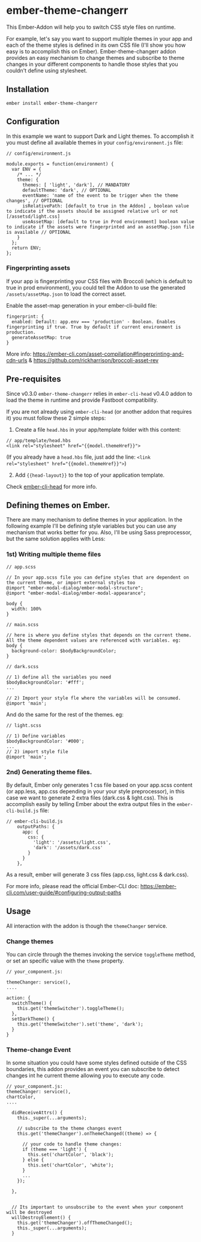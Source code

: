 # ember-theme-changerr

This Ember-Addon will help you to switch CSS style files on runtime.

For example, let's say you want to support multiple themes in your app and each of the theme styles is defined in its own CSS file (I'll show you how easy is to accomplish this on Ember). Ember-theme-changerr addon provides an easy mechanism to change themes and subscribe to theme changes in your different components to handle those styles that you couldn't define using stylesheet.



## Installation

`ember install ember-theme-changerr`


## Configuration

In this example we want to support Dark and Light themes. To accomplish it you must define all available themes in your `config/environment.js` file:

```
// config/environment.js

module.exports = function(environment) {
  var ENV = {
    /* ... */
    theme: {
      themes: [ 'light', 'dark'], // MANDATORY
      defaultTheme: 'dark', // OPTIONAL
      eventName: 'name of the event to be trigger when the theme changes', // OPTIONAL
      isRelativePath: [default to true in the Addon] , boolean value to indicate if the assets should be assigned relative url or not [/assetsd/light.css]
      useAssetMap: [default to true in Prod environment] boolean value to indicate if the assets were fingerprinted and an assetMap.json file is available // OPTIONAL
    }
  };
  return ENV;
};
```

### Fingerprinting assets
If your app is fingerprinting your CSS files with Broccoli (which is default to true in prod environment), you could tell the Addon to use the generated `/assets/assetMap.json` to load the correct asset.

Enable the asset-map generation in your ember-cli-build file:
```
fingerprint: {
  enabled: Default: app.env === 'production' - Boolean. Enables fingerprinting if true. True by default if current environment is production.
  generateAssetMap: true
}
```
More info: https://ember-cli.com/asset-compilation#fingerprinting-and-cdn-urls & https://github.com/rickharrison/broccoli-asset-rev

## Pre-requisites
Since v0.3.0 `ember-theme-changerr` relies in `ember-cli-head` v0.4.0 addon to load the theme in runtime and provide Fastboot compatibility.

If you are not already using `ember-cli-head` (or another addon that requires it) you must follow these 2 simple steps:

1) Create a file `head.hbs` in your app/template folder with this content:
```
// app/template/head.hbs
<link rel="stylesheet" href="{{model.themeHref}}">
```
(If you already have a `head.hbs` file, just add the line: `<link rel="stylesheet" href="{{model.themeHref}}">`)

2) Add `{{head-layout}}` to the top of your application template.

Check [ember-cli-head](https://github.com/ronco/ember-cli-head) for more info.


## Defining themes on Ember.

There are many mechanism to define themes in your application. In the following example I'll be defining style variables but you can use any mechanism that works better for you. Also, I'll be using Sass preprocessor, but the same solution applies with Less:

### 1st) Writing multiple theme files

```
// app.scss

// In your app.scss file you can define styles that are dependent on the current theme, or import external styles too
@import "ember-modal-dialog/ember-modal-structure";
@import "ember-modal-dialog/ember-modal-appearance";

body {
  width: 100%
}
```

```
// main.scss

// here is where you define styles that depends on the current theme. All the theme dependent values are referenced with variables. eg:
body {
  background-color: $bodyBackgroundColor;
}
```

```
// dark.scss

// 1) define all the variables you need
$bodyBackgroundColor: '#fff';
...

// 2) Import your style fle where the variables will be consumed.
@import 'main';
```

And do the same for the rest of the themes. eg:
```
// light.scss

// 1) Define variables
$bodyBackgroundColor: '#000';
...
// 2) import style file
@import 'main';
```

### 2nd) Generating theme files.
By default, Ember only generates 1 css file based on your app.scss content (or app.less, app.css depending in your your style preprocessor), in this case we want to generate 2 extra files (dark.css & light.css). This is accomplish easily by telling Ember about the extra output files in the `ember-cli-build.js` file:

```
// ember-cli-build.js
    outputPaths: {
      app: {
        css: {
          'light': '/assets/light.css',
          'dark': '/assets/dark.css'
        }
      }
    },
```
As a result, ember will generate 3 css files (app.css, light.css & dark.css).

For more info, please read the official Ember-CLI doc: https://ember-cli.com/user-guide/#configuring-output-paths



## Usage

All interaction with the addon is though the `themeChanger` service.

### Change themes

You can circle through the themes invoking the service `toggleTheme` method, or set an specific value with the `theme` property.


```
// your_component.js:

themeChanger: service(),
....

action: {
  switchTheme() {
    this.get('themeSwitcher').toggleTheme();
  },
  setDarkTheme() {
    this.get('themeSwitcher').set('theme', 'dark');
  }
}
```

### Theme-change Event

In some situation you could have some styles defined outside of the CSS boundaries, this addon provides an event you can subscribe to detect changes int he current theme allowing you to execute any code.


```
// your_component.js:
themeChanger: service(),
chartColor,
....

  didReceiveAttrs() {
    this._super(...arguments);

    // subscribe to the theme changes event
    this.get('themeChanger').onThemeChanged((theme) => {

      // your code to handle theme changes:
      if (theme === 'light') {
        this.set('chartColor', 'black');
      } else {
        this.set('chartColor', 'white');
      }
      ...
    });

  },


  // Its important to unsubscribe to the event when your component will be destroyed
  willDestroyElement() {
    this.get('themeChanger').offThemeChanged();
    this._super(...arguments);
  }
```

